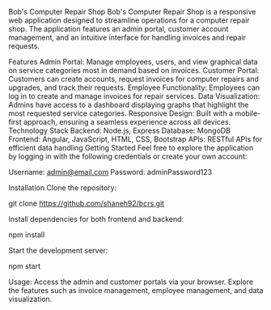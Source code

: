 Bob's Computer Repair Shop
Bob's Computer Repair Shop is a responsive web application designed to streamline operations for a computer repair shop. The application features an admin portal, customer account management, and an intuitive interface for handling invoices and repair requests.

Features
Admin Portal: Manage employees, users, and view graphical data on service categories most in demand based on invoices.
Customer Portal: Customers can create accounts, request invoices for computer repairs and upgrades, and track their requests.
Employee Functionality: Employees can log in to create and manage invoices for repair services.
Data Visualization: Admins have access to a dashboard displaying graphs that highlight the most requested service categories.
Responsive Design: Built with a mobile-first approach, ensuring a seamless experience across all devices.
Technology Stack
Backend: Node.js, Express
Database: MongoDB
Frontend: Angular, JavaScript, HTML, CSS, Bootstrap
APIs: RESTful APIs for efficient data handling
Getting Started
Feel free to explore the application by logging in with the following credentials or create your own account:

Username: admin@email.com
Password: adminPassword123

Installation
Clone the repository:

git clone https://github.com/shaneh92/bcrs.git

Install dependencies for both frontend and backend:

npm install

Start the development server:

npm start

Usage:
Access the admin and customer portals via your browser.
Explore the features such as invoice management, employee management, and data visualization.
